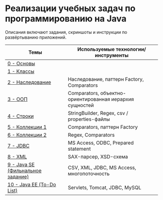 # Реализации учебных задач по программированию на Java
<!-- *Прочтите это на другом языке:* *[English](README.en.md)*, **[Русский](README.md)**. -->

Описания включают задания, скриншоты и инструкции по развёртыванию приложений.


Темы      | Используемые технологии/инструменты     
----------------|---------------------
[0 - Основы](task%2000%20(begin)/) | 
[1 - Классы](task%2001%20(classes)/) | 
[2 - Наследование](task%2002%20(inheritance)/) | Наследование, паттерн Factory, Comparators
[3 - ООП](task%2003%20(oop)/) | Comparators, объектно-ориентированная иерархия сущностей
[4 - Строки](task%2004%20(string)/) | StringBuilder, Regex, csv / properties-файлы 
[5 - Коллекции 1](task%2005%20(collection%201%20-%20pattern%20factory,%20comparators)/) | Comparators, паттерн Factory
[6 - Коллекции 2](task%2006%20(collection%202%20-%20regex,%20comparators)/) | Regex, Comparators
[7 - JDBC](task%2007%20(jdbc%20-%20ms%20access,%20prepared%20statement)/) | MS Access, ODBC, Prepared statement
[8 - XML](task%2008%20(xml%20-%20sax-parser,%20xsd-schema)/) | SAX-парсер, XSD-схема
[9 - Java SE (Фильнальное задание)](task%2009%20(java%20se%20-%20final)%20(csv,%20xml,%20jdbc,%20ms%20access,%20multithreading)/) | CSV, XML, JDBC, MS Access, многопоточность
[10 - Java EE (To-Do List)](task%2010%20(java%20ee%20-%20todo-list)%20(servlets,%20tomcat,%20jdbc,%20mysql)/) | Servlets, Tomcat, JDBC, MySQL

